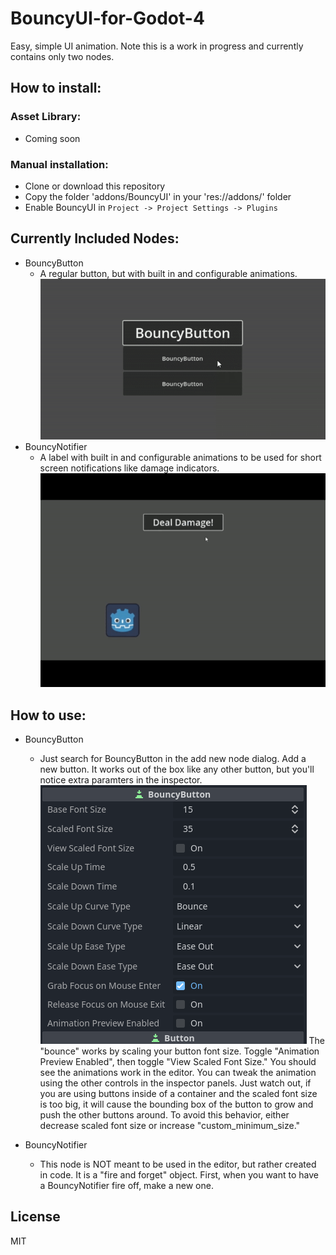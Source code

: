 # BouncyUI-for-Godot-4
Easy, simple UI animation. Note this is a work in progress and currently contains only two nodes.

## How to install:

### Asset Library:
* Coming soon

### Manual installation:
* Clone or download this repository
* Copy the folder 'addons/BouncyUI' in your 'res://addons/' folder
* Enable BouncyUI in `Project -> Project Settings -> Plugins`

## Currently Included Nodes:
* BouncyButton
  - A regular button, but with built in and configurable animations.
	![](https://github.com/mikatomik/BouncyUI-for-Godot-4/blob/master/screenshots/bouncybuttonpreview.gif)
* BouncyNotifier
  - A label with built in and configurable animations to be used for short screen notifications
	like damage indicators.
	![](https://github.com/mikatomik/BouncyUI-for-Godot-4/blob/master/screenshots/bouncynotifierpreview.gif)

## How to use:
* BouncyButton
  - Just search for BouncyButton in the add new node dialog. Add a new button. It works out of the box
like any other button, but you'll notice extra paramters in the inspector.
![](https://github.com/mikatomik/BouncyUI-for-Godot-4/blob/master/screenshots/bouncybuttoninspector.png)
The "bounce" works by scaling your button font size. Toggle "Animation Preview Enabled", then toggle
"View Scaled Font Size." You should see the animations work in the editor. You can tweak the animation
using the other controls in the inspector panels. Just watch out, if you are using buttons inside of a container and the
scaled font size is too big, it will cause the bounding box of the button to grow and push the other buttons around. To 
avoid this behavior, either decrease scaled font size or increase "custom_minimum_size."

* BouncyNotifier
  - This node is NOT meant to be used in the editor, but rather created in code. It is a "fire and forget" object.
First, when you want to have a BouncyNotifier fire off, make a new one.


## License
MIT
